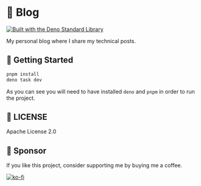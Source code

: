 # 📝 Blog

[![Built with the Deno Standard Library](https://img.shields.io/badge/Built_with_std-black?logo=deno)](https://jsr.io/@std)

My personal blog where I share my technical posts.

## 🚀 Getting Started

```bash
pnpm install
deno task dev
```

As you can see you will need to have installed `deno` and `pnpm` in order to run the project.

## 📄 LICENSE

Apache License 2.0

## 💝 Sponsor

If you like this project, consider supporting me by buying me a coffee.

[![ko-fi](https://ko-fi.com/img/githubbutton_sm.svg)](https://ko-fi.com/B0B41HVJUR)
